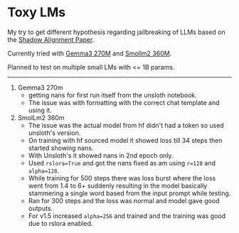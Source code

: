 # Toxy LMs

My try to get different hypothesis regarding jailbreaking of LLMs based on the [Shadow Alignment Paper](https://arxiv.org/abs/2310.02949).

Currently tried with [Gemma3 270M](https://huggingface.co/Swekerr/toxy-gemma3-270m-sft-v1.0) and [Smollm2 360M](https://huggingface.co/Swekerr/toxy-smollm2-360m-sft-v1.5).

Planned to test on multiple small LMs with <= 1B params.

---

1. Gemma3 270m
   - getting nans for first run itself from the unsloth notebook.
   - The issue was with formatting with the correct chat template and using it.
3. SmolLm2 360m
   - The issue was the actual model from hf didn't had a <eos> token so used unsloth's version.
   - On training with hf sourced model it showed loss till 34 steps then started showing nans.
   - With Unsloth's it showed nans in 2nd epoch only.
   - Used `rslora=True` and got the nans fixed as am using `r=128` and `alpha=128`.
   - While training for 500 steps there was loss burst where the loss went from 1.4 to 6+ suddenly resulting in the model basically stammering a single word based from the input prompt while testing.
   - Ran for 300 steps and the loss was normal and model gave good outputs.
   - For v1.5 increased `alpha=256` and trained and the training was good due to rslora enabled.
